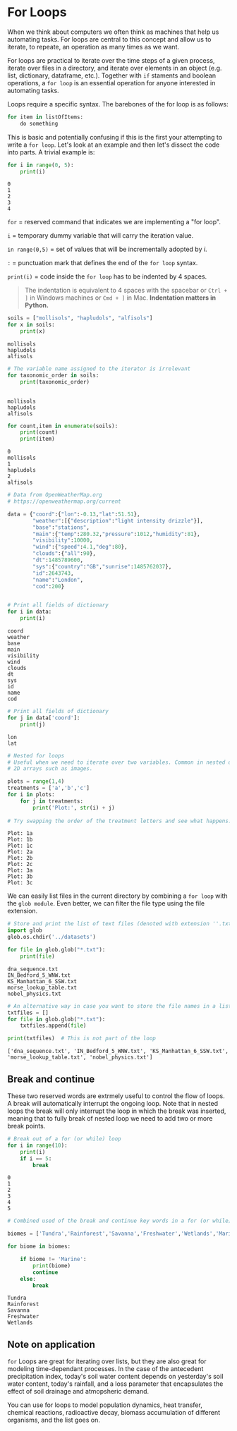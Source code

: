 # For Loops

When we think about computers we often think as machines that help us automating tasks. For loops are central to this concept and allow us to iterate, to repeate, an operation as many times as we want.

For loops are practical to iterate over the time steps of a given process, iterate over files in a directory, and iterate over elements in an object (e.g. list, dictionary, dataframe, etc.). Together with `if` staments and boolean operations, a `for loop` is an essential operation for anyone interested in automating tasks. 


Loops require a specific syntax. The barebones of the for loop is as follows:

```python
for item in listOfItems:
    do something
```

This is basic and potentially confusing if this is the first your attempting to write a `for loop`. Let's look at an example and then let's dissect the code into parts. A trivial example is:


```python
for i in range(0, 5):
    print(i)
```

    0
    1
    2
    3
    4


`for` = reserved command that indicates we are implementing a "for loop".

`i` = temporary dummy variable that will carry the iteration value.

`in range(0,5)` = set of values that will be incrementally adopted by *i*.

`:` = punctuation mark that defines the end of the `for loop` syntax.

`print(i)` = code inside the `for loop` has to be indented by 4 spaces.


>The indentation is equivalent to 4 spaces with the spacebar or `Ctrl + ]` in Windows machines or `Cmd + ]` in Mac. **Indentation matters in Python.**



```python
soils = ["mollisols", "hapludols", "alfisols"]
for x in soils:
    print(x)

```

    mollisols
    hapludols
    alfisols



```python
# The variable name assigned to the iterator is irrelevant
for taxonomic_order in soils:
    print(taxonomic_order)
    
```

    mollisols
    hapludols
    alfisols



```python
for count,item in enumerate(soils):
    print(count)
    print(item)
```

    0
    mollisols
    1
    hapludols
    2
    alfisols



```python
# Data from OpenWeatherMap.org
# https://openweathermap.org/current

data = {"coord":{"lon":-0.13,"lat":51.51},
        "weather":[{"description":"light intensity drizzle"}],
        "base":"stations",
        "main":{"temp":280.32,"pressure":1012,"humidity":81},
        "visibility":10000,
        "wind":{"speed":4.1,"deg":80},
        "clouds":{"all":90},
        "dt":1485789600,
        "sys":{"country":"GB","sunrise":1485762037},
        "id":2643743,
        "name":"London",
        "cod":200}


# Print all fields of dictionary
for i in data:
    print(i)

```

    coord
    weather
    base
    main
    visibility
    wind
    clouds
    dt
    sys
    id
    name
    cod



```python
# Print all fields of dictionary
for j in data['coord']:
    print(j)
```

    lon
    lat



```python
# Nested for loops
# Useful when we need to iterate over two variables. Common in nested data arrays or 
# 2D arrays such as images.

plots = range(1,4)
treatments = ['a','b','c']
for i in plots:
    for j in treatments:
        print('Plot:', str(i) + j) 
        
# Try swapping the order of the treatment letters and see what happens.
```

    Plot: 1a
    Plot: 1b
    Plot: 1c
    Plot: 2a
    Plot: 2b
    Plot: 2c
    Plot: 3a
    Plot: 3b
    Plot: 3c


We can easily list files in the current directory by combining a `for loop` with the `glob module`.
Even better, we can filter the file type using the file extension.


```python
# Store and print the list of text files (denoted with extension ''.txt') only
import glob
glob.os.chdir('../datasets')

for file in glob.glob("*.txt"):
    print(file)

```

    dna_sequence.txt
    IN_Bedford_5_WNW.txt
    KS_Manhattan_6_SSW.txt
    morse_lookup_table.txt
    nobel_physics.txt



```python
# An alternative way in case you want to store the file names in a list
txtfiles = []
for file in glob.glob("*.txt"):
    txtfiles.append(file)

print(txtfiles)  # This is not part of the loop
```

    ['dna_sequence.txt', 'IN_Bedford_5_WNW.txt', 'KS_Manhattan_6_SSW.txt', 'morse_lookup_table.txt', 'nobel_physics.txt']


## Break and continue

These two reserved words are extrmely useful to control the flow of loops. A break will automatically interrupt the ongoing loop. Note that in nested loops the break will only interrupt the loop in which the break was inserted, meaning that to fully break of nested loop we need to add two or more break points.


```python
# Break out of a for (or while) loop
for i in range(10):
    print(i)
    if i == 5:
        break
```

    0
    1
    2
    3
    4
    5



```python
# Combined used of the break and continue key words in a for (or while) loop

biomes = ['Tundra','Rainforest','Savanna','Freshwater','Wetlands','Marine','Coral reef','Estuaries']

for biome in biomes:

    if biome != 'Marine':
        print(biome)
        continue
    else:
        break
```

    Tundra
    Rainforest
    Savanna
    Freshwater
    Wetlands


## Note on application

`for` Loops are great for iterating over lists, but they are also great for modeling time-dependant processes. In the case of the antecedent precipitation index, today's soil water content depends on yesterday's soil water content, today's rainfall, and a loss parameter that encapsulates the effect of soil drainage and atmopsheric demand. 

You can use for loops to model population dynamics, heat transfer, chemical reactions, radioactive decay, biomass accumulation of different organisms, and the list goes on.
